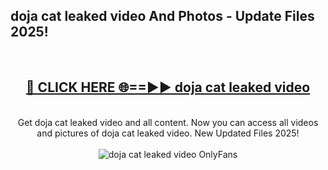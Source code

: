 <h2>doja cat leaked video And Photos - Update Files 2025!</h2>
<br>
<div align="center">
<h2><a href="https://betterlinks.top/A2PfLJ" rel="nofollow">🔴 CLICK HERE 🌐==►► doja cat leaked video</a></h2>
<br>
Get doja cat leaked video and all content. Now you can access all videos and pictures of doja cat leaked video. New Updated Files 2025!
<br>
<br>
<a href="https://betterlinks.top/A2PfLJ" rel="nofollow" data-target="animated-image.originalLink"><img src="https://i.imgur.com/dJHk4Zq.gif" alt="doja cat leaked video OnlyFans" style="max-width: 100%; display: inline-block;" data-target="animated-image.originalImage"></a>
</div>
<br>
